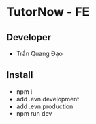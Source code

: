 # TutorNow - FE
## Developer
-   Trần Quang Đạo
## Install
- npm i
- add .evn.development
- add .evn.production
- npm run dev
